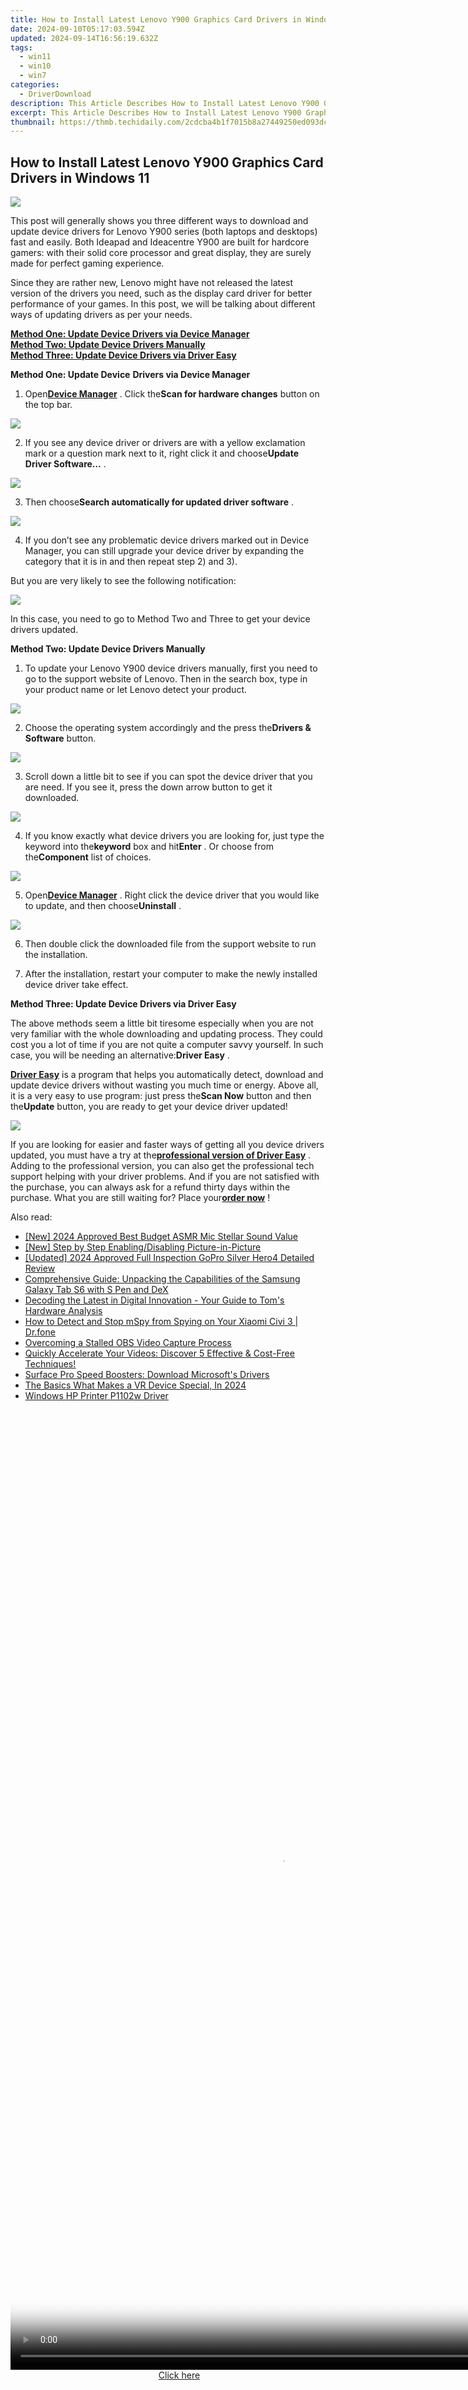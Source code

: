 ```yaml
---
title: How to Install Latest Lenovo Y900 Graphics Card Drivers in Windows 11
date: 2024-09-10T05:17:03.594Z
updated: 2024-09-14T16:56:19.632Z
tags:
  - win11
  - win10
  - win7
categories:
  - DriverDownload
description: This Article Describes How to Install Latest Lenovo Y900 Graphics Card Drivers in Windows 11
excerpt: This Article Describes How to Install Latest Lenovo Y900 Graphics Card Drivers in Windows 11
thumbnail: https://thmb.techidaily.com/2cdcba4b1f7015b8a27449250ed093dcedd443fa9b99fd4da2116bc1b6fb0847.jpg
---
```


## How to Install Latest Lenovo Y900 Graphics Card Drivers in Windows 11

![](https://images.drivereasy.com/wp-content/uploads/2016/11/img_583d0318ca356-600x397.jpg) 

  
 This post will generally shows you three different ways to download and update device drivers for Lenovo Y900 series (both laptops and desktops) fast and easily. Both Ideapad and Ideacentre Y900 are built for hardcore gamers: with their solid core processor and great display, they are surely made for perfect gaming experience.   
  
 Since they are rather new, Lenovo might have not released the latest version of the drivers you need, such as the display card driver for better performance of your games. In this post, we will be talking about different ways of updating drivers as per your needs.   
  
[**Method One: Update Device Drivers via Device Manager**](https://tools.techidaily.com/drivereasy/download/)   
[**Method Two: Update Device Drivers Manually**](https://tools.techidaily.com/drivereasy/download/)   
[**Method Three: Update Device Drivers via Driver Easy**](https://tools.techidaily.com/drivereasy/download/)   
  
  
 **Method One: Update Device** **Drivers via Device Manager**   
  
 1) Open[**Device Manager**](https://tools.techidaily.com/drivereasy/download/) . Click the**Scan for hardware changes** button on the top bar.   
  
![](https://images.drivereasy.com/wp-content/uploads/2016/11/img_583d25f77a789.jpg) 

  
 2) If you see any device driver or drivers are with a yellow exclamation mark or a question mark next to it, right click it and choose**Update Driver Software…** .   
  
![](https://images.drivereasy.com/wp-content/uploads/2016/11/img_583d26d86670e.jpg) 

  
 3) Then choose**Search automatically for updated driver software** .   
  
![](https://images.drivereasy.com/wp-content/uploads/2016/11/img_583d275459f1b-600x437.jpg) 

  
 4) If you don’t see any problematic device drivers marked out in Device Manager, you can still upgrade your device driver by expanding the category that it is in and then repeat step 2) and 3).   
  
 But you are very likely to see the following notification:  
  
![](https://images.drivereasy.com/wp-content/uploads/2016/11/img_583d2800916a1.png)   
  
 In this case, you need to go to Method Two and Three to get your device drivers updated.   
  
  
 **Method Two: Update Device Drivers Manually**   
  
 1) To update your Lenovo Y900 device drivers manually, first you need to go to the support website of Lenovo. Then in the search box, type in your product name or let Lenovo detect your product.   
  
![](https://images.drivereasy.com/wp-content/uploads/2016/11/img_583d2a179f8c4-600x180.png) 

  
 2) Choose the operating system accordingly and the press the**Drivers & Software** button.   
  
![](https://images.drivereasy.com/wp-content/uploads/2016/11/img_583d2a530f354-600x237.png) 

  
 3) Scroll down a little bit to see if you can spot the device driver that you are need. If you see it, press the down arrow button to get it downloaded.   
  
![](https://images.drivereasy.com/wp-content/uploads/2016/11/img_583d2b0f567df-1024x422.jpg) 

  
 4) If you know exactly what device drivers you are looking for, just type the keyword into the**keyword** box and hit**Enter** . Or choose from the**Component** list of choices.   
  
![](https://images.drivereasy.com/wp-content/uploads/2016/11/img_583d2b7edf499-1024x244.jpg)   
  
 5) Open[**Device Manager**](https://tools.techidaily.com/drivereasy/download/) . Right click the device driver that you would like to update, and then choose**Uninstall** .   
  
![](https://images.drivereasy.com/wp-content/uploads/2016/11/img_583d2ce16581b.jpg)   
  
 6) Then double click the downloaded file from the support website to run the installation.   
  
 7) After the installation, restart your computer to make the newly installed device driver take effect.   
  
  
 **Method Three: Update Device Drivers via Driver Easy**   
  
  
 The above methods seem a little bit tiresome especially when you are not very familiar with the whole downloading and updating process. They could cost you a lot of time if you are not quite a computer savvy yourself. In such case, you will be needing an alternative:**Driver Easy** .   
  
[**Driver Easy**](https://tools.techidaily.com/drivereasy/download/) is a program that helps you automatically detect, download and update device drivers without wasting you much time or energy. Above all, it is a very easy to use program: just press the**Scan Now** button and then the**Update** button, you are ready to get your device driver updated!  
  
![](https://images.drivereasy.com/wp-content/uploads/2017/04/img_58e8b62adb4a7.jpg)   
  
 If you are looking for easier and faster ways of getting all you device drivers updated, you must have a try at the[**professional version of Driver Easy**](https://tools.techidaily.com/drivereasy/download/) . Adding to the professional version, you can also get the professional tech support helping with your driver problems. And if you are not satisfied with the purchase, you can always ask for a refund thirty days within the purchase. What you are still waiting for? Place your[**order now**](https://tools.techidaily.com/drivereasy/download/) !

<ins class="adsbygoogle"
     style="display:block"
     data-ad-format="autorelaxed"
     data-ad-client="ca-pub-7571918770474297"
     data-ad-slot="1223367746"></ins>

<ins class="adsbygoogle"
     style="display:block"
     data-ad-client="ca-pub-7571918770474297"
     data-ad-slot="8358498916"
     data-ad-format="auto"
     data-full-width-responsive="true"></ins>

<span class="atpl-alsoreadstyle">Also read:</span>
<div><ul>
<li><a href="https://article-tips.techidaily.com/new-2024-approved-best-budget-asmr-mic-stellar-sound-value/"><u>[New] 2024 Approved Best Budget ASMR Mic Stellar Sound Value</u></a></li>
<li><a href="https://extra-approaches.techidaily.com/new-step-by-step-enablingdisabling-picture-in-picture/"><u>[New] Step by Step Enabling/Disabling Picture-in-Picture</u></a></li>
<li><a href="https://vp-tips.techidaily.com/updated-2024-approved-full-inspection-gopro-silver-hero4-detailed-review/"><u>[Updated] 2024 Approved Full Inspection GoPro Silver Hero4 Detailed Review</u></a></li>
<li><a href="https://driver-install.techidaily.com/comprehensive-guide-unpacking-the-capabilities-of-the-samsung-galaxy-tab-s6-with-s-pen-and-dex/"><u>Comprehensive Guide: Unpacking the Capabilities of the Samsung Galaxy Tab S6 with S Pen and DeX</u></a></li>
<li><a href="https://driver-install.techidaily.com/decoding-the-latest-in-digital-innovation-your-guide-to-toms-hardware-analysis/"><u>Decoding the Latest in Digital Innovation - Your Guide to Tom's Hardware Analysis</u></a></li>
<li><a href="https://review-topics.techidaily.com/how-to-detect-and-stop-mspy-from-spying-on-your-xiaomi-civi-3-drfone-by-drfone-virtual-android/"><u>How to Detect and Stop mSpy from Spying on Your Xiaomi Civi 3 | Dr.fone</u></a></li>
<li><a href="https://screen-video-capture.techidaily.com/overcoming-a-stalled-obs-video-capture-process/"><u>Overcoming a Stalled OBS Video Capture Process</u></a></li>
<li><a href="https://win-answers.techidaily.com/quickly-accelerate-your-videos-discover-5-effective-and-cost-free-techniques/"><u>Quickly Accelerate Your Videos: Discover 5 Effective & Cost-Free Techniques!</u></a></li>
<li><a href="https://driver-install.techidaily.com/surface-pro-speed-boosters-download-microsofts-drivers/"><u>Surface Pro Speed Boosters: Download Microsoft's Drivers</u></a></li>
<li><a href="https://article-helps.techidaily.com/the-basics-what-makes-a-vr-device-special-in-2024/"><u>The Basics What Makes a VR Device Special, In 2024</u></a></li>
<li><a href="https://driver-install.techidaily.com/windows-hp-printer-p1102w-driver/"><u>Windows HP Printer P1102w Driver</u></a></li>
</ul></div>

<!-- affiliate ads begin -->
<span id="1424527">
					<video width="864" height="1536" style="cursor:pointer"
           poster="//a.impactradius-go.com/display-clicktoplayimage/1424527.png"
           onclick="if(!this.playClicked){this.play();this.setAttribute('controls',true);this.playClicked=true;}">
	   <source src="//a.impactradius-go.com/display-ad/16446-1424527">
	   <img src="//a.impactradius-go.com/display-clicktoplayimage/1424527.png" style="border: none; height: 100%; width: 100%; object-fit: contain">
	</video>
	<div style="width:540px;text-align:center"><a href="javascript:window.open(decodeURIComponent('https%3A%2F%2Flaganoo.pxf.io%2Fc%2F5597632%2F1424527%2F16446'), '_blank');void(0);">Click here</a></div>
</span>
<img height="0" width="0" src="https://imp.pxf.io/i/5597632/1424527/16446" style="position:absolute;visibility:hidden;" border="0" />
<!-- affiliate ads end -->

